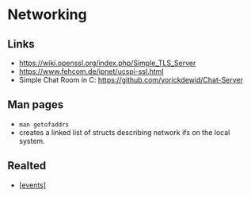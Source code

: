 # Networking

## Links

* https://wiki.openssl.org/index.php/Simple_TLS_Server
* https://www.fehcom.de/ipnet/ucspi-ssl.html
* Simple Chat Room in C: https://github.com/yorickdewid/Chat-Server

## Man pages

* `man getofaddrs`
 * creates a linked list of structs describing network ifs on the local system.

## Realted

* [[events]](/intc/c-notes/tree/master/events/1-events-notes/)
